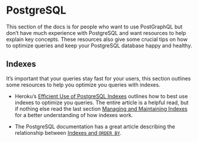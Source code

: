 # PostgreSQL
This section of the docs is for people who want to use PostGraphQL but don’t have much experience with PostgreSQL and want resources to help explain key concepts. These resources also give some crucial tips on how to optimize queries and keep your PostgreSQL database happy and healthy.

## Indexes
It’s important that your queries stay fast for your users, this section outlines some resources to help you optimize you queries with indexes.

- Heroku’s [Efficient Use of PostgreSQL Indexes][] outlines how to best use indexes to optimize you queries. The entire article is a helpful read, but if nothing else read the last section [Managing and Maintaining Indexes][] for a better understanding of how indexes work.

- The PostgreSQL documentation has a great article describing the relationship between [Indexes and `ORDER BY`][].

[Efficient Use of PostgreSQL Indexes]: https://devcenter.heroku.com/articles/postgresql-indexes
[Managing and Maintaining Indexes]: https://devcenter.heroku.com/articles/postgresql-indexes#managing-and-maintaining-indexes
[Indexes and `ORDER BY`]: http://www.postgresql.org/docs/current/static/indexes-ordering.html
